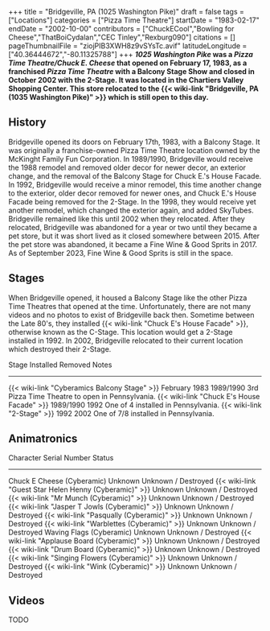 +++
title = "Bridgeville, PA (1025 Washington Pike)"
draft = false
tags = ["Locations"]
categories = ["Pizza Time Theatre"]
startDate = "1983-02-17"
endDate = "2002-10-00"
contributors = ["ChuckECool","Bowling for Cheese","ThatBoiCydalan","CEC Tinley","Rexburg090"]
citations = []
pageThumbnailFile = "ziojPIB3XWH8z9vSYsTc.avif"
latitudeLongitude = ["40.36444672","-80.11325788"]
+++
***1025 Washington Pike* was a *Pizza Time Theatre/Chuck E. Cheese* that opened on February 17, 1983, as a franchised *Pizza Time Theatre* with a Balcony Stage Show and closed in October 2002 with the 2-Stage.
It was located in the Chartiers Valley Shopping Center.
This store relocated to the {{< wiki-link "Bridgeville, PA (1035 Washington Pike)" >}} which is still open to this day.**

## History

Bridgeville opened its doors on February 17th, 1983, with a Balcony Stage. It was originally a franchise-owned Pizza Time Theatre location owned by the McKinght Family Fun Corporation. In 1989/1990, Bridgeville would receive the 1988 remodel and removed older decor for newer decor, an exterior change, and the removal of the Balcony Stage for Chuck E.'s House Facade. In 1992, Bridgeville would receive a minor remodel, this time another change to the exterior, older decor removed for newer ones, and Chuck E.'s House Facade being removed for the 2-Stage. In the 1998, they would receive yet another remodel, which changed the exterior again, and added SkyTubes. Bridgeville remained like this until 2002 when they relocated. After they relocated, Bridgeville was abandoned for a year or two until they became a pet store, but it was short lived as it closed somewhere between 2015. After the pet store was abandoned, it became a Fine Wine & Good Sprits in 2017. As of September 2023, Fine Wine & Good Sprits is still in the space.

## Stages

When Bridgeville opened, it housed a Balcony Stage like the other Pizza Time Theatres that opened at the time. Unfortunately, there are not many videos and no photos to exist of Bridgeville back then. Sometime between the Late 80's, they installed {{< wiki-link "Chuck E's House Facade" >}}, otherwise known as the C-Stage. This location would get a 2-Stage installed in 1992.
In 2002, Bridgeville relocated to their current location which destroyed their 2-Stage.

  Stage                                              Installed       Removed     Notes
  -------------------------------------------------- --------------- ----------- -------------------------------------------------
  {{< wiki-link "Cyberamics Balcony Stage" >}}   February 1983   1989/1990   3rd Pizza Time Theatre to open in Pennsylvania.
  {{< wiki-link "Chuck E's House Facade" >}}    1989/1990       1992        One of 4 installed in Pennsylvania.
  {{< wiki-link "2-Stage" >}}                    1992            2002        One of 7/8 installed in Pennsylvania.

## Animatronics

  Character                                                    Serial Number   Status
  ------------------------------------------------------------ --------------- ---------------------
  Chuck E Cheese (Cyberamic)                                   Unknown         Unknown / Destroyed
  {{< wiki-link "Guest Star Helen Henny (Cyberamic)" >}}   Unknown         Unknown / Destroyed
  {{< wiki-link "Mr Munch (Cyberamic)" >}}                 Unknown         Unknown / Destroyed
  {{< wiki-link "Jasper T Jowls (Cyberamic)" >}}           Unknown         Unknown / Destroyed
  {{< wiki-link "Pasqually (Cyberamic)" >}}                Unknown         Unknown / Destroyed
  {{< wiki-link "Warblettes (Cyberamic)" >}}               Unknown         Unknown / Destroyed
  Waving Flags (Cyberamic)                                     Unknown         Unknown / Destroyed
  {{< wiki-link "Applause Board (Cyberamic)" >}}           Unknown         Unknown / Destroyed
  {{< wiki-link "Drum Board (Cyberamic)" >}}               Unknown         Unknown / Destroyed
  {{< wiki-link "Singing Flowers (Cyberamic)" >}}          Unknown         Unknown / Destroyed
  {{< wiki-link "Wink (Cyberamic)" >}}                     Unknown         Unknown / Destroyed

## Videos

TODO
